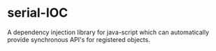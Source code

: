 # serial-IOC
A dependency injection library for java-script which can automatically provide synchronous API's for registered objects.
